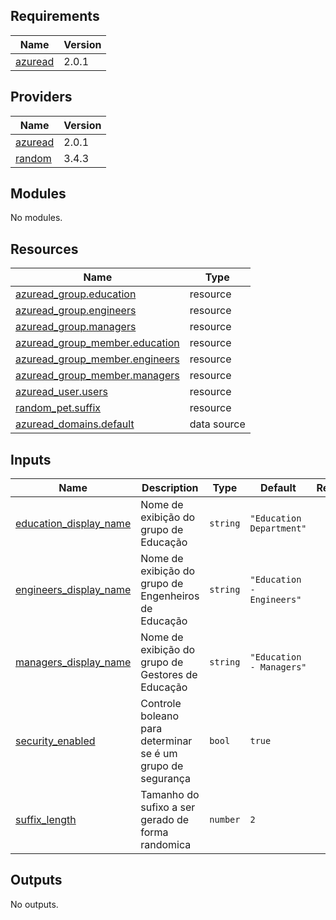 ## Requirements

| Name | Version |
|------|---------|
| <a name="requirement_azuread"></a> [azuread](#requirement\_azuread) | 2.0.1 |

## Providers

| Name | Version |
|------|---------|
| <a name="provider_azuread"></a> [azuread](#provider\_azuread) | 2.0.1 |
| <a name="provider_random"></a> [random](#provider\_random) | 3.4.3 |

## Modules

No modules.

## Resources

| Name | Type |
|------|------|
| [azuread_group.education](https://registry.terraform.io/providers/hashicorp/azuread/2.0.1/docs/resources/group) | resource |
| [azuread_group.engineers](https://registry.terraform.io/providers/hashicorp/azuread/2.0.1/docs/resources/group) | resource |
| [azuread_group.managers](https://registry.terraform.io/providers/hashicorp/azuread/2.0.1/docs/resources/group) | resource |
| [azuread_group_member.education](https://registry.terraform.io/providers/hashicorp/azuread/2.0.1/docs/resources/group_member) | resource |
| [azuread_group_member.engineers](https://registry.terraform.io/providers/hashicorp/azuread/2.0.1/docs/resources/group_member) | resource |
| [azuread_group_member.managers](https://registry.terraform.io/providers/hashicorp/azuread/2.0.1/docs/resources/group_member) | resource |
| [azuread_user.users](https://registry.terraform.io/providers/hashicorp/azuread/2.0.1/docs/resources/user) | resource |
| [random_pet.suffix](https://registry.terraform.io/providers/hashicorp/random/latest/docs/resources/pet) | resource |
| [azuread_domains.default](https://registry.terraform.io/providers/hashicorp/azuread/2.0.1/docs/data-sources/domains) | data source |

## Inputs

| Name | Description | Type | Default | Required |
|------|-------------|------|---------|:--------:|
| <a name="input_education_display_name"></a> [education\_display\_name](#input\_education\_display\_name) | Nome de exibição do grupo de Educação | `string` | `"Education Department"` | no |
| <a name="input_engineers_display_name"></a> [engineers\_display\_name](#input\_engineers\_display\_name) | Nome de exibição do grupo de Engenheiros de Educação | `string` | `"Education - Engineers"` | no |
| <a name="input_managers_display_name"></a> [managers\_display\_name](#input\_managers\_display\_name) | Nome de exibição do grupo de Gestores de Educação | `string` | `"Education - Managers"` | no |
| <a name="input_security_enabled"></a> [security\_enabled](#input\_security\_enabled) | Controle boleano para determinar se é um grupo de segurança | `bool` | `true` | no |
| <a name="input_suffix_length"></a> [suffix\_length](#input\_suffix\_length) | Tamanho do sufixo a ser gerado de forma randomica | `number` | `2` | no |

## Outputs

No outputs.
